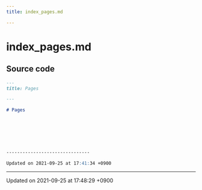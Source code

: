 ```yaml
---
title: index_pages.md

---
```


# index_pages.md






## Source code

```markdown
---
title: Pages

---

# Pages







-------------------------------

Updated on 2021-09-25 at 17:41:34 +0900
```


-------------------------------

Updated on 2021-09-25 at 17:48:29 +0900

